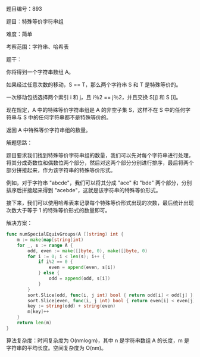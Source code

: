题目编号：893

题目：特殊等价字符串组

难度：简单

考察范围：字符串、哈希表

题干：

你将得到一个字符串数组 A。

如果经过任意次数的移动，S == T，那么两个字符串 S 和 T 是特殊等价的。

一次移动包括选择两个索引 i 和 j，且 i％2 == j％2，并且交换 S[j] 和 S [i]。

现在规定，A 中的特殊等价字符串组是 A 的非空子集 S，这样不在 S 中的任何字符串与 S 中的任何字符串都不是特殊等价的。

返回 A 中特殊等价字符串组的数量。

解题思路：

题目要求我们找到特殊等价字符串组的数量，我们可以先对每个字符串进行处理，将其分成奇数位和偶数位两个部分，然后对这两个部分分别进行排序，最后将两个部分拼接起来，作为该字符串的特殊等价形式。

例如，对于字符串 "abcde"，我们可以将其分成 "ace" 和 "bde" 两个部分，分别排序后拼接起来得到 "acebde"，这就是该字符串的特殊等价形式。

接下来，我们可以使用哈希表来记录每个特殊等价形式出现的次数，最后统计出现次数大于等于 1 的特殊等价形式的数量即可。

解决方案：

```go
func numSpecialEquivGroups(A []string) int {
    m := make(map[string]int)
    for _, s := range A {
        odd, even := make([]byte, 0), make([]byte, 0)
        for i := 0; i < len(s); i++ {
            if i%2 == 0 {
                even = append(even, s[i])
            } else {
                odd = append(odd, s[i])
            }
        }
        sort.Slice(odd, func(i, j int) bool { return odd[i] < odd[j] })
        sort.Slice(even, func(i, j int) bool { return even[i] < even[j] })
        key := string(odd) + string(even)
        m[key]++
    }
    return len(m)
}
```

算法复杂度：时间复杂度为 O(nmlogm)，其中 n 是字符串数组 A 的长度，m 是字符串的平均长度。空间复杂度为 O(nm)。